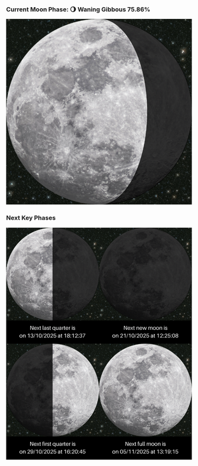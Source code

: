### Current Moon Phase: 🌖 Waning Gibbous 75.86%
![Moon Phase](moonphase.png)
### Next Key Phases
![Gallery](gallery.png)